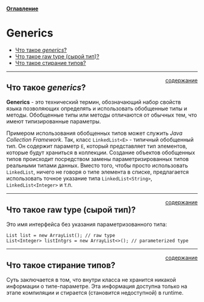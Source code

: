 #### [Оглавление](../README.md)

# Generics
+ [Что такое _generics_?](#что-такое-generics-)
+ [Что такое raw type (сырой тип)?](#что-такое-raw-type--сырой-тип--)
+ [Что такое стирание типов?](#что-такое-стирание-типов)

_______________________________________________________________________________________________________________________
<span style="display: inline-block; float: right">[содержание](#generics)</span>

## Что такое _generics_?

__Generics__ - это технический термин, обозначающий набор свойств языка позволяющих определять и использовать обобщенные 
типы и методы. Обобщенные типы или методы отличаются от обычных тем, что имеют типизированные параметры.

Примером использования обобщенных типов может служить _Java Collection Framework_. Так, класс `LinkedList<E>` - типичный
обобщенный тип. Он содержит параметр `E`, который представляет тип элементов, которые будут храниться в коллекции. 
Создание объектов обобщенных типов происходит посредством замены параметризированных типов реальными типами данных. 
Вместо того, чтобы просто использовать `LinkedList`, ничего не говоря о типе элемента в списке, предлагается использовать 
точное указание типа `LinkedList<String>`, `LinkedList<Integer>` и т.п.
_______________________________________________________________________________________________________________________
<span style="display: inline-block; float: right">[содержание](#generics)</span>

## Что такое raw type (сырой тип)?

Это имя интерфейса без указания параметризованного типа:
```
List list = new ArrayList(); // raw type
List<Integer> listIntgrs = new ArrayList<>(); // parameterized type
```
_______________________________________________________________________________________________________________________
<span style="display: inline-block; float: right">[содержание](#generics)</span>

## Что такое стирание типов?

Суть заключается в том, что внутри класса не хранится никакой информации о типе-параметре. Эта информация доступна 
только на этапе компиляции и стирается (становится недоступной) в runtime.